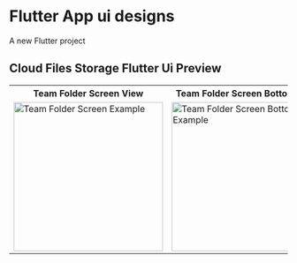 # Flutter App ui designs

A new Flutter project



## Cloud Files Storage Flutter Ui Preview


<table>
  
  
<tr>                    
   
   <th>Team Folder Screen View</th>
   <th>Team Folder Screen Botton View</th>
   <th> Project Screen View</th> 

</tr>
  
  
  
  
<tr>

<td>

<img src="https://user-images.githubusercontent.com/103892160/231439526-c6da58cc-c0f5-4add-ab5e-2ca0b1a90a62.jpg" alt="Team Folder Screen Example" width="270"/>

</td>
  
  
  
<td>

 <img src="https://user-images.githubusercontent.com/103892160/231438778-981d5452-6dfc-4bf1-b4b7-e3cfbdb28d20.jpg" alt="Team Folder Screen Botton Example" width="270"/>

</td>

  
<td>
  
<img src="https://user-images.githubusercontent.com/103892160/231439030-220299a8-f07a-4653-88b7-076f1d019f5d.jpg" alt=" Project Screen Example" width="270"/>

</td>
  


</tr>
</table>






